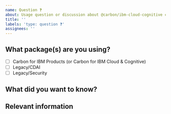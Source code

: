 ```yaml
---
name: Question ❓
about: Usage question or discussion about @carbon/ibm-cloud-cognitive components
title: ''
labels: 'type: question ❓'
assignees: ''
---
```


## What package(s) are you using?

- [ ] Carbon for IBM Products (or Carbon for IBM Cloud & Cognitive)
- [ ] Legacy/CDAI
- [ ] Legacy/Security

## What did you want to know?

## Relevant information

<!-- Provide as much useful information as you can -->
